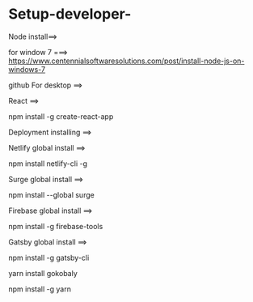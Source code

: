 # Setup-developer-

Node install==>

for window 7 ===> https://www.centennialsoftwaresolutions.com/post/install-node-js-on-windows-7

github For desktop  ==>

React ==>

npm install -g create-react-app

Deployment installing ==>

Netlify global install    ==>

npm install netlify-cli -g

Surge global install    ==>

npm install --global surge

Firebase global install    ==>

npm install -g firebase-tools

Gatsby  global install    ==>

npm install -g gatsby-cli

yarn install gokobaly

npm install -g yarn
